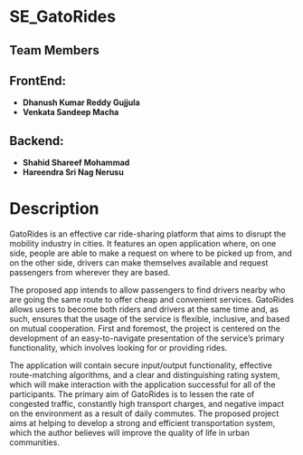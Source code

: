 # SE_GatoRides  
## Team Members
## FrontEnd:
* **Dhanush Kumar Reddy Gujjula**   
* **Venkata Sandeep Macha**
## Backend:
* **Shahid Shareef Mohammad**   
* **Hareendra Sri Nag Nerusu**
# Description
GatoRides is an effective car ride-sharing platform that aims to disrupt the mobility industry in cities. It features an open application where, on one side, people are able to make a request on where to be picked up from, and on the other side, drivers can make themselves available and request passengers from wherever they are based.     

The proposed app intends to allow passengers to find drivers nearby who are going the same route to offer cheap and convenient services. GatoRides allows users to become both riders and drivers at the same time and, as such, ensures that the usage of the service is flexible, inclusive, and based on mutual cooperation. First and foremost, the project is centered on the development of an easy-to-navigate presentation of the service’s primary functionality, which involves looking for or providing rides.     

The application will contain secure input/output functionality, effective route-matching algorithms, and a clear and distinguishing rating system, which will make interaction with the application successful for all of the participants. The primary aim of GatoRides is to lessen the rate of congested traffic, constantly high transport charges, and negative impact on the environment as a result of daily commutes. The proposed project aims at helping to develop a strong and efficient transportation system, which the author believes will improve the quality of life in urban communities.

